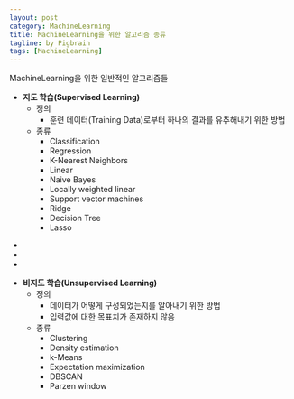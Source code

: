 ```yaml
---
layout: post
category: MachineLearning
title: MachineLearning을 위한 알고리즘 종류
tagline: by Pigbrain
tags: [MachineLearning]
---
```

MachineLearning을 위한 일반적인 알고리즘들

<!--more-->

* **지도 학습(Supervised Learning)** 
	* 정의
		* 훈련 데이터(Training Data)로부터 하나의 결과를 유추해내기 위한 방법
	* 종류 
		* Classification
		* Regression
		* K-Nearest Neighbors
		* Linear
		* Naive Bayes  
		* Locally weighted linear
		* Support vector machines
		* Ridge
		* Decision Tree
		* Lasso
 +
 +
 +
* **비지도 학습(Unsupervised Learning)** 
	* 정의 
		* 데이터가 어떻게 구성되었는지를 알아내기 위한 방법
		* 입력값에 대한 목표치가 존재하지 않음
	* 종류
		* Clustering
		* Density estimation
		* k-Means
		* Expectation maximization
		* DBSCAN
		* Parzen window




